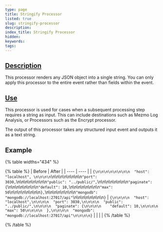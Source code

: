 ```yaml
---
type: page
title: Stringify Processor
listed: true
slug: stringify-processor
description: 
index_title: Stringify Processor
hidden: 
keywords: 
tags: 
---
```



## [Description](https://docs.mezmo.com/docs/string-pipeline-processor#description)

This processor renders any JSON object into a single string. You can only apply this processor to the entire event rather than fields within the event.

## [Use](https://docs.mezmo.com/docs/string-pipeline-processor#use)

This processor is used for cases when a subsequent processing step requires a string as input. This can include destinations such as Mezmo Log Analysis, or Processors such as the Encrypt processor.

The output of this processor takes any structured input event and outputs it as a text string.

## Example

{% table widths="434" %}

{% table %}
| Before | After | 
| ---- | ---- | 
| `{\n\n\n\n\n\n\n\n  "host": "localhost", \n\n\n\n`\n\n\n\n\n\n\n\n`"port": 3030,`\n\n\n\n\n\n\n\n`"public": "../public/",`\n\n\n\n\n\n\n\n`"paginate": {`\n\n\n\n\n\n\n\n`"default": 10,`\n\n\n\n\n\n\n\n`"max": 50`\n\n\n\n\n\n\n\n`},`\n\n\n\n\n\n\n\n`"mongodb": "mongodb://localhost:27017/api"`\n\n\n\n\n\n\n\n`}` | `{\n\n\n\n  "host": "localhost",\n\n\n\n  "port": 3030,\n\n\n\n  "public": "../public/",\n\n\n\n  "paginate": {\n\n\n\n    "default": 10,\n\n\n\n    "max": 50\n\n\n\n  },\n\n\n\n  "mongodb": "mongodb://localhost:27017/api"\n\n\n\n}` | 
|  |  | 
{% /table %}

{% /table %}